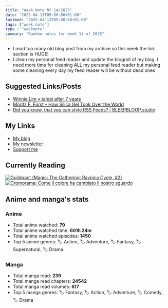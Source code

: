 ```yaml
---
title: "Week Note Nº 14/2025"
date: "2025-04-13T09:00:00+01:00"
lastmod: "2025-04-13T09:00:00+01:00"
tags: ["week note"]
type : "weeknote"
summary: "Random notes for week 14 of 2025"
---
```


- I read too many old blog post from my archive so this week the link section is HUGE!
- I clean my personal feed reader and update the blogroll of my blog. I need more time for cleaning ALL my personal feed reader but making some cleaning every day my feed reader will be without dead ones

## Suggested Links/Posts
- [Winnie Lim » taipei after 7 years](https://winnielim.org/journal/taipei-after-7-years/)
- [Moritz F. Fürst – How Silica Gel Took Over the World](https://moritzfuerst.net/micro/6210174447892903)
- [Did you know, that you can style RSS Feeds? | BLEEPBLOOP.studio](https://bleepbloop.studio/posts/did-you-know-you-can-style-rss-feeds)

## My Links
- [My blog](https://www.fundor333.com)
- [My newsletter](https://newsletter.digitaltearoom.com)
- [Support me](https://ko-fi.com/fundor333)

## Currently Reading
[![Guildpact (Magic: The Gathering: Ravnica Cycle, #2)](https://i.gr-assets.com/images/S/compressed.photo.goodreads.com/books/1328330416l/8372385._SY160_.jpg)](https://www.goodreads.com/review/show/7292099460?utm_medium=api&utm_source=rss) [![Cromorama: Come il colore ha cambiato il nostro sguardo](https://i.gr-assets.com/images/S/compressed.photo.goodreads.com/books/1505808761l/36266532._SX98_.jpg)](https://www.goodreads.com/review/show/5993206761?utm_medium=api&utm_source=rss)

## Anime and manga's stats

### **Anime**
- Total anime watched: **79**
- Total anime watched time: **601h 24m**
- Total anime watched episodes: **1450**
- Top 5 anime genres: 🏷️ Action, 🏷️ Adventure, 🏷️ Fantasy, 🏷️ Supernatural, 🏷️ Drama

### **Manga**
- Total manga read: **239**
- Total manga read chapters: **24542**
- Total manga read volumes: **617**
- Top 5 manga genres: 🏷️ Fantasy, 🏷️ Action, 🏷️ Adventure, 🏷️ Comedy, 🏷️ Drama
